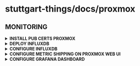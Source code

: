 # stuttgart-things/docs/proxmox

## MONITORING

<details><summary><b>INSTALL PUB CERTS PROXMOX</b></summary>

```bash
mkdir -p /etc/pve/nodes/sthings-pve1/certificates/custom

wget -O /etc/pve/nodes/sthings-pve1/certificates/custom/custom-ca.crt https://<vault url>:8200/v1/pki/ca/pem --no-check-certificate
```

</details>

<details><summary><b>DEPLOY INFLUXDB</b></summary>

</details>

<details><summary><b>CONFIGURE INFLUXDB</b></summary>

BUCKET/TOKEN ETC..

</details>

<details><summary><b>CONFIGURE METRIC SHIPPING ON PROXMOX WEB UI</b></summary>

Grafana -> Add new connection -> influxdb

</details>

<details><summary><b>CONFIGURE GRAFANA DASHBOARD</b></summary>

Change Query language
Query language -> Flux

|HTTP|  |
|----|--|
|URL|http://influxdb-influxdb2.influxdb.svc.cluster.local|
|Allowed Cookies|Don't needed|
|Timeout|Don't needed|

|AUTH|  |  |  |
|----|--|--|--|
|Basic auth|NO|With Credentials|NO|
|TLS Client Auth|NO|With CA Cert|NO|
|Skip TLS Verify|YES|||
|Forward OAuth Identity|NO|||

|InfluxDB Details||
|---|---|
|Organization|influxdata|
|Token|<admin Token>|
|Default Bucket|_monitoring|
|Min time interval|default|
|Max series|default|

</details>
